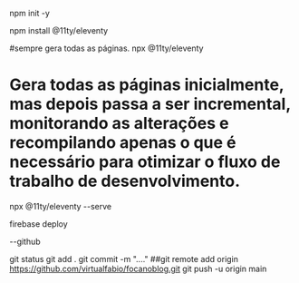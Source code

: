 

npm init -y

npm install @11ty/eleventy

#sempre gera todas as páginas.
npx @11ty/eleventy

# Gera todas as páginas inicialmente, mas depois passa a ser incremental, monitorando as alterações e recompilando apenas o que é necessário para otimizar o fluxo de trabalho de desenvolvimento.
npx @11ty/eleventy --serve





firebase deploy


--github

git status
git add .
git commit -m "...."
##git remote add origin https://github.com/virtualfabio/focanoblog.git
git push -u origin main